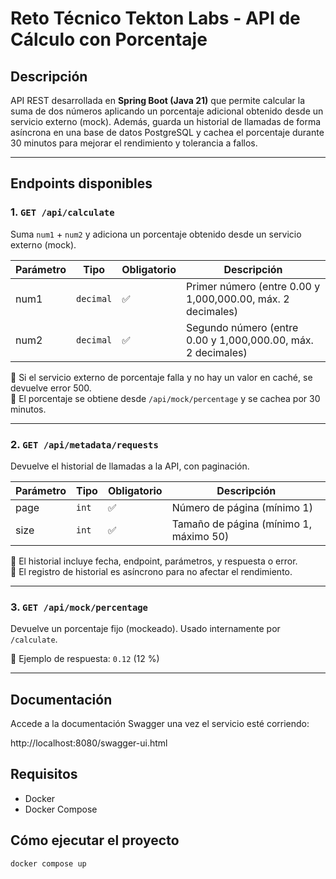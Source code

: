 # Reto Técnico Tekton Labs - API de Cálculo con Porcentaje 

## Descripción

API REST desarrollada en **Spring Boot (Java 21)** que permite calcular la suma de dos números aplicando un porcentaje adicional obtenido desde un servicio externo (mock). Además, guarda un historial de llamadas de forma asíncrona en una base de datos PostgreSQL y cachea el porcentaje durante 30 minutos para mejorar el rendimiento y tolerancia a fallos.

---

## Endpoints disponibles

### 1. `GET /api/calculate`

Suma `num1` + `num2` y adiciona un porcentaje obtenido desde un servicio externo (mock).

| Parámetro | Tipo       | Obligatorio | Descripción                                                                 |
|-----------|------------|-------------|-----------------------------------------------------------------------------|
| num1      | `decimal`  | ✅           | Primer número (entre 0.00 y 1,000,000.00, máx. 2 decimales)                 |
| num2      | `decimal`  | ✅           | Segundo número (entre 0.00 y 1,000,000.00, máx. 2 decimales)                |

📌 Si el servicio externo de porcentaje falla y no hay un valor en caché, se devuelve error 500.  
📌 El porcentaje se obtiene desde `/api/mock/percentage` y se cachea por 30 minutos.

---

### 2. `GET /api/metadata/requests`

Devuelve el historial de llamadas a la API, con paginación.

| Parámetro | Tipo     | Obligatorio | Descripción                                     |
|-----------|----------|-------------|-------------------------------------------------|
| page      | `int`    | ✅           | Número de página (mínimo 1)                     |
| size      | `int`    | ✅           | Tamaño de página (mínimo 1, máximo 50)          |

📌 El historial incluye fecha, endpoint, parámetros, y respuesta o error.  
📌 El registro de historial es asíncrono para no afectar el rendimiento.

---

### 3. `GET /api/mock/percentage`

Devuelve un porcentaje fijo (mockeado). Usado internamente por `/calculate`.

📌 Ejemplo de respuesta: `0.12` (12 %)

---

## Documentación
Accede a la documentación Swagger una vez el servicio esté corriendo:

http://localhost:8080/swagger-ui.html

## Requisitos

- Docker
- Docker Compose

## Cómo ejecutar el proyecto

```bash
docker compose up